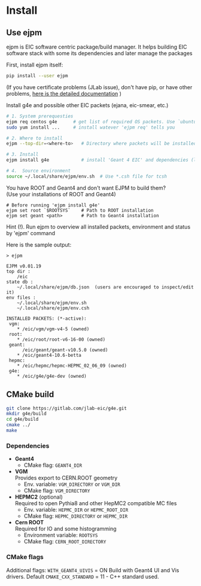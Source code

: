 # Install

## Use ejpm

ejpm is EIC software centric package/build manager. It helps building
EIC software stack with some its dependencies and later manage the packages

First, install ejpm itself:

```bash
pip install --user ejpm
```
(If you have certificate problems (JLab issue), don't have pip, or have other problems, 
[here is the detailed documentation](https://gitlab.com/eic/ejpm) )

Install g4e and possible other EIC packets (ejana, eic-smear, etc.)
```bash
# 1. System prerequesties
ejpm req centos g4e      # get list of required OS packets. Use `ubuntu` on debian  
sudo yum install ...     # install watever 'ejpm req' tells you

# 2. Where to install
ejpm --top-dir=<where-to>   # Directory where packets will be installed

# 3. Install
ejpm install g4e            # install 'Geant 4 EIC' and dependencies (like vgm, hepmc)

# 4.  Source environment
source ~/.local/share/ejpm/env.sh  # Use *.csh file for tcsh
```

You have ROOT and Geant4 and don't want EJPM to build them?  
(Use your installations of ROOT and Geant4)

```
# Before running 'ejpm install g4e'
ejpm set root `$ROOTSYS`    # Path to ROOT installation
ejpm set geant <path>       # Path to Geant4 installation   
```

Hint (!). Run ejpm to overview all installed packets, environment and status by 'ejpm' command

Here is the sample output:  
```
> ejpm

EJPM v0.01.19
top dir :
    /eic
state db :
    ~/.local/share/ejpm/db.json  (users are encouraged to inspect/edit it)
env files :
    ~/.local/share/ejpm/env.sh
    ~/.local/share/ejpm/env.csh

INSTALLED PACKETS: (*-active):
 vgm:
    * /eic/vgm/vgm-v4-5 (owned) 
 root:
    * /eic/root/root-v6-16-00 (owned)
 geant:
      /eic/geant/geant-v10.5.0 (owned)
    * /eic/geant4-10.6-betta
 hepmc:
    * /eic/hepmc/hepmc-HEPMC_02_06_09 (owned) 
 g4e:
    * /eic/g4e/g4e-dev (owned)
```



## CMake build

```bash
git clone https://gitlab.com/jlab-eic/g4e.git
mkdir g4e/build
cd g4e/build
cmake ../
make
```

### Dependencies

- **Geant4**
   - CMake flag: `GEANT4_DIR`   
- **VGM**  
   Provides export to CERN.ROOT geometry
   - Env. variable: `VGM_DIRECTORY` or `VGM_DIR`
   - CMake flag: `VGM_DIRECTORY`
- **HEPMC2** (optional)  
    Required to open Pythia8 and other HepMC2 compatible MC files   
   - Env. variable: `HEPMC_DIR` or `HEPMC_ROOT_DIR`
   - CMake flag: `HEPMC_DIRECTORY` or `HEPMC_DIR`
- **Cern ROOT**  
   Required for IO and some histogramming
   - Environment variable: `ROOTSYS`
   - CMake flag: `CERN_ROOT_DIRECTORY`


### CMake flags

Additional flags:
`WITH_GEANT4_UIVIS` = ON Build with Geant4 UI and Vis drivers. Default
`CMAKE_CXX_STANDARD` = 11 - C++ standard used.





